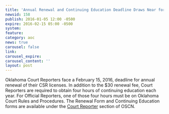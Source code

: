 ```yaml
---
title: 'Annual Renewal and Continuing Education Deadline Draws Near for Oklahoma Court Reporters'
newsid: 158
publish: 2016-01-05 12:00 -0500
expire: 2016-02-15 05:00 -0500
system: 
feature: 
category: aoc
news: true
carousel: false
link: 
carousel_expire: 
carousel_content: ''
layout: post
---
```

<p>Oklahoma Court Reporters face a February 15, 2016, deadline for annual renewal of their CSR licenses.  In addition to the $30 renewal fee, Court Reporters are required to obtain four hours of continuing education each year.  For Official Reporters, one of those four hours must be on Oklahoma Court Rules and Procedures.  The Renewal Form and Continuing Education forms are available under the <a href="http://www.oscn.net/static/forms/aoc_forms/csr.asp" target="_blank">Court Reporter</a> section of OSCN.</p>
